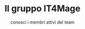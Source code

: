 ---
title: Il gruppo IT4Mage
subtitle: conosci i membri attivi del team
row_one:
    - name: Alessandro Ronchi
      job: Magento Specialist, Author, and Entrepreneu
      img: "https://secure.gravatar.com/avatar/b658dc5874aaf4f8626a6f2a08819f54?s=250"
      github: https://github.com/aleron75
      twitter: https://twitter.com/aleron75
    - name: Giuseppe Morelli
      job: Magento Backend Developer
      img: "https://secure.gravatar.com/avatar/10d56357933b7fe9403e076e1a618ad5?s=250"
      github: https://github.com/giuseppemorelli
      twitter: https://twitter.com/giuseppemorelli
    - name: Andra Lungu
      job: 
      img: 
      github: 
      twitter:       
row_two:
    - name: Riccardo Tempesta
      job: 
      img: 
      github: 
      twitter:
    - name: Manuele Menozzi
      job: 
      img: 
      github: 
      twitter:
    - name: Michele Fantetti
      job: 
      img: 
      github: 
      twitter:
row_three:
    - name: Antonio Carboni
      job: 
      img: 
      github: 
      twitter:
    - name: Marco Giorgetti
      job: 
      img: 
      github: 
      twitter:
    - name: 
      job: 
      img: 
      github: 
      twitter:                                
---
